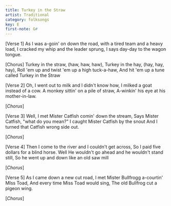 ```yaml
---
title: Turkey in the Straw
artist: Traditional
category: folksongs
key: E
first-note: G#
---
```


[Verse 1]
As I was a-goin' on down the road,
with a tired team and a heavy load,
I cracked my whip and the leader sprung,
I says day-day to the wagon tongue.

[Chorus]
Turkey in the straw, (haw, haw, haw),
Turkey in the hay, (hay, hay, hay),
Roll 'em up and twist 'em up a high tuck-a-haw,
And hit 'em up a tune called Turkey in the Straw

[Verse 2]
Oh, I went out to milk and I didn't know how,
I milked a goat instead of a cow.
A monkey sittin' on a pile of straw,
A-winkin' his eye at his mother-in-law.

[*Chorus*]

[Verse 3]
Well, I met Mister Catfish comin' down the stream,
Says Mister Catfish, "what do you mean?"
I caught Mister Catfish by the snout
And I turned that Catfish wrong side out.

[*Chorus*]

[Verse 4]
Then I come to the river and I couldn't get across,
So I paid five dollars for a blind horse.
Well He wouldn't go ahead and he wouldn't stand still,
So he went up and down like an old saw mill

[*Chorus*]

[Verse 5]
As I came down a new cut road,
I met Mister Bullfrogg a-courtin' MIss Toad,
And every time Miss Toad would sing,
The old Bullfrog cut a pigeon wing.

[*Chorus*]

